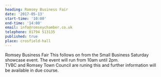 ```yaml
---
heading: Romsey Business Fair
date: '2017-05-13'
start-time: '10:00'
end-time: '14:00'
email: info@romseychamber.co.uk
telephone: 01794 513135
published: true
place: crosfield-hall
---
```


Romsey Business Fair 
This follows on from the Small Business Saturday showcase event.  The event will run from 10am until 2pm.  
TVBC and Romsey Town Council are runing this and further information will be available in due course.
